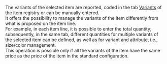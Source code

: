The variants of the selected item are reported, coded in the tab [Variants](/docs/erp-home/registers/items/create-new-items/item-registry/variants) of the item registry or can be manually entered.  
It offers the possibility to manage the variants of the item differently from what is proposed on the item line.  
For example, in each item line, it is possible to enter the total quantity; subsequently, in the same tab, different quantities for multiple variants of the selected item can be defined, as well as for variant and attribute, i.e., size/color management.  
This operation is possible only if all the variants of the item have the same price as the price of the item in the standard configuration.